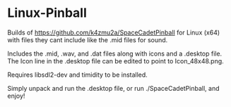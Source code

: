 # Linux-Pinball
Builds of https://github.com/k4zmu2a/SpaceCadetPinball for Linux (x64) with files they cant include like the .mid files for sound.

Includes the .mid, .wav, and .dat files along with icons and a .desktop file. The Icon line in the .desktop file can be edited to point to Icon_48x48.png.

Requires libsdl2-dev and timidity to be installed. 

Simply unpack and run the .desktop file, or run ./SpaceCadetPinball, and enjoy!
